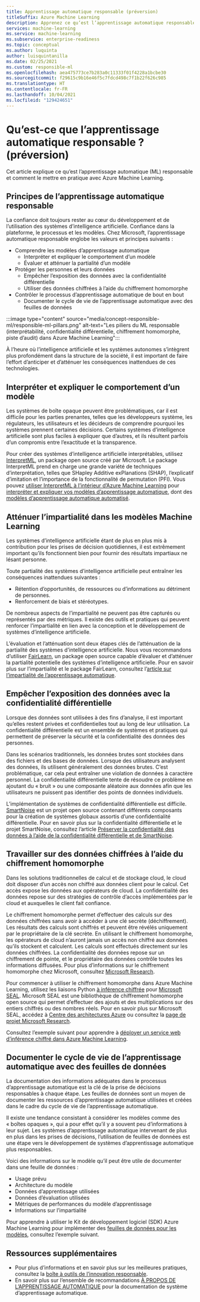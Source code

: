 ```yaml
---
title: Apprentissage automatique responsable (préversion)
titleSuffix: Azure Machine Learning
description: Apprenez ce qu’est l’apprentissage automatique responsable et comment l’utiliser avec Azure Machine Learning pour comprendre les modèles, protéger les données et contrôler le cycle de vie des modèles.
services: machine-learning
ms.service: machine-learning
ms.subservice: enterprise-readiness
ms.topic: conceptual
ms.author: luquinta
author: luisquintanilla
ms.date: 02/25/2021
ms.custom: responsible-ml
ms.openlocfilehash: aea475773ce7b283a0c11333f01f4228a1bcbe30
ms.sourcegitcommit: f29615c9b16e46f5c7fdcd498c7f1b22f626c985
ms.translationtype: HT
ms.contentlocale: fr-FR
ms.lasthandoff: 10/04/2021
ms.locfileid: "129424651"
---
```

# <a name="what-is-responsible-machine-learning-preview"></a>Qu’est-ce que l’apprentissage automatique responsable ? (préversion)

Cet article explique ce qu’est l’apprentissage automatique (ML) responsable et comment le mettre en pratique avec Azure Machine Learning.

## <a name="responsible-machine-learning-principles"></a>Principes de l’apprentissage automatique responsable

La confiance doit toujours rester au cœur du développement et de l’utilisation des systèmes d’intelligence artificielle. Confiance dans la plateforme, le processus et les modèles. Chez Microsoft, l’apprentissage automatique responsable englobe les valeurs et principes suivants :

- Comprendre les modèles d’apprentissage automatique
  - Interpréter et expliquer le comportement d’un modèle
  - Évaluer et atténuer la partialité d’un modèle
- Protéger les personnes et leurs données
  - Empêcher l’exposition des données avec la confidentialité différentielle
  - Utiliser des données chiffrées à l’aide du chiffrement homomorphe
- Contrôler le processus d’apprentissage automatique de bout en bout
  - Documenter le cycle de vie de l’apprentissage automatique avec des feuilles de données

:::image type="content" source="media/concept-responsible-ml/responsible-ml-pillars.png" alt-text="Les piliers du ML responsable (interprétabilité, confidentialité différentielle, chiffrement homomorphe, piste d’audit) dans Azure Machine Learning":::

À l’heure où l’intelligence artificielle et les systèmes autonomes s’intègrent plus profondément dans la structure de la société, il est important de faire l’effort d’anticiper et d’atténuer les conséquences inattendues de ces technologies.

## <a name="interpret-and-explain-model-behavior"></a>Interpréter et expliquer le comportement d’un modèle

Les systèmes de boîte opaque peuvent être problématiques, car il est difficile pour les parties prenantes, telles que les développeurs système, les régulateurs, les utilisateurs et les décideurs de comprendre pourquoi les systèmes prennent certaines décisions. Certains systèmes d’intelligence artificielle sont plus faciles à expliquer que d’autres, et ils résultent parfois d’un compromis entre l’exactitude et la transparence.

Pour créer des systèmes d’intelligence artificielle interprétables, utilisez [InterpretML](https://github.com/interpretml/interpret), un package open source créé par Microsoft. Le package InterpretML prend en charge une grande variété de techniques d’interprétation, telles que SHapley Additive exPlanations (SHAP), l’explicatif d’imitation et l’importance de la fonctionnalité de permutation (PFI).  Vous pouvez [utiliser InterpretML à l’intérieur d’Azure Machine Learning](how-to-machine-learning-interpretability.md) pour [interpréter et expliquer vos modèles d’apprentissage automatique](how-to-machine-learning-interpretability-aml.md), dont des [modèles d’apprentissage automatique automatisé](how-to-machine-learning-interpretability-automl.md).

## <a name="mitigate-fairness-in-machine-learning-models"></a>Atténuer l’impartialité dans les modèles Machine Learning

Les systèmes d’intelligence artificielle étant de plus en plus mis à contribution pour les prises de décision quotidiennes, il est extrêmement important qu’ils fonctionnent bien pour fournir des résultats impartiaux ne lésant personne.

Toute partialité des systèmes d’intelligence artificielle peut entraîner les conséquences inattendues suivantes :

- Rétention d’opportunités, de ressources ou d’informations au détriment de personnes.
- Renforcement de biais et stéréotypes.

De nombreux aspects de l’impartialité ne peuvent pas être capturés ou représentés par des métriques. Il existe des outils et pratiques qui peuvent renforcer l’impartialité en lien avec la conception et le développement de systèmes d’intelligence artificielle.

L’évaluation et l’atténuation sont deux étapes clés de l’atténuation de la partialité des systèmes d’intelligence artificielle. Nous vous recommandons d’utiliser [FairLearn](https://github.com/fairlearn/fairlearn), un package open source capable d’évaluer et d’atténuer la partialité potentielle des systèmes d’intelligence artificielle. Pour en savoir plus sur l’impartialité et le package FairLearn, consultez l’[article sur l’impartialité de l’apprentissage automatique](./concept-fairness-ml.md).

## <a name="prevent-data-exposure-with-differential-privacy"></a>Empêcher l’exposition des données avec la confidentialité différentielle

Lorsque des données sont utilisées à des fins d’analyse, il est important qu’elles restent privées et confidentielles tout au long de leur utilisation. La confidentialité différentielle est un ensemble de systèmes et pratiques qui permettent de préserver la sécurité et la confidentialité des données des personnes.

Dans les scénarios traditionnels, les données brutes sont stockées dans des fichiers et des bases de données. Lorsque des utilisateurs analysent des données, ils utilisent généralement des données brutes. C’est problématique, car cela peut entraîner une violation de données à caractère personnel. La confidentialité différentielle tente de résoudre ce problème en ajoutant du « bruit » ou une composante aléatoire aux données afin que les utilisateurs ne puissent pas identifier des points de données individuels.

L’implémentation de systèmes de confidentialité différentielle est difficile. [SmartNoise](https://github.com/opendifferentialprivacy/smartnoise-core) est un projet open source contenant différents composants pour la création de systèmes globaux assortis d’une confidentialité différentielle. Pour en savoir plus sur la confidentialité différentielle et le projet SmartNoise, consultez l’article [Préserver la confidentialité des données à l’aide de la confidentialité différentielle et de SmartNoise](./concept-differential-privacy.md).

## <a name="work-on-encrypted-data-with-homomorphic-encryption"></a>Travailler sur des données chiffrées à l’aide du chiffrement homomorphe

Dans les solutions traditionnelles de calcul et de stockage cloud, le cloud doit disposer d’un accès non chiffré aux données client pour le calcul. Cet accès expose les données aux opérateurs de cloud. La confidentialité des données repose sur des stratégies de contrôle d’accès implémentées par le cloud et auxquelles le client fait confiance.

Le chiffrement homomorphe permet d’effectuer des calculs sur des données chiffrées sans avoir à accéder à une clé secrète (déchiffrement). Les résultats des calculs sont chiffrés et peuvent être révélés uniquement par le propriétaire de la clé secrète. En utilisant le chiffrement homomorphe, les opérateurs de cloud n’auront jamais un accès non chiffré aux données qu’ils stockent et calculent. Les calculs sont effectués directement sur les données chiffrées. La confidentialité des données repose sur un chiffrement de pointe, et le propriétaire des données contrôle toutes les informations diffusées. Pour plus d’informations sur le chiffrement homomorphe chez Microsoft, consultez [Microsoft Research](https://www.microsoft.com/research/project/homomorphic-encryption/).

Pour commencer à utiliser le chiffrement homomorphe dans Azure Machine Learning, utilisez les liaisons Python [à inférence chiffrée](https://pypi.org/project/encrypted-inference/) pour [Microsoft SEAL](https://github.com/microsoft/SEAL). Microsoft SEAL est une bibliothèque de chiffrement homomorphe open source qui permet d’effectuer des ajouts et des multiplications sur des entiers chiffrés ou des nombres réels. Pour en savoir plus sur Microsoft SEAL, accédez à [Centre des architectures Azure](/azure/architecture/solution-ideas/articles/homomorphic-encryption-seal) ou consultez la [page de projet Microsoft Research](https://www.microsoft.com/research/project/microsoft-seal/).

Consultez l’exemple suivant pour apprendre à [déployer un service web d’inférence chiffré dans Azure Machine Learning](how-to-homomorphic-encryption-seal.md).

## <a name="document-the-machine-learning-lifecycle-with-datasheets"></a>Documenter le cycle de vie de l’apprentissage automatique avec des feuilles de données

La documentation des informations adéquates dans le processus d’apprentissage automatique est la clé de la prise de décisions responsables à chaque étape. Les feuilles de données sont un moyen de documenter les ressources d’apprentissage automatique utilisées et créées dans le cadre du cycle de vie de l’apprentissage automatique.

Il existe une tendance consistant à considérer les modèles comme des « boîtes opaques », qui a pour effet qu’il y a souvent peu d’informations à leur sujet. Les systèmes d’apprentissage automatique intervenant de plus en plus dans les prises de décisions, l’utilisation de feuilles de données est une étape vers le développement de systèmes d’apprentissage automatique plus responsables.

Voici des informations sur le modèle qu’il peut être utile de documenter dans une feuille de données :

- Usage prévu
- Architecture du modèle
- Données d’apprentissage utilisées
- Données d’évaluation utilisées
- Métriques de performances du modèle d’apprentissage
- Informations sur l’impartialité

Pour apprendre à utiliser le Kit de développement logiciel (SDK) Azure Machine Learning pour implémenter des [feuilles de données pour les modèles](https://github.com/microsoft/MLOps/blob/master/pytorch_with_datasheet/model_with_datasheet.ipynb), consultez l’exemple suivant.

## <a name="additional-resources"></a>Ressources supplémentaires

- Pour plus d’informations et en savoir plus sur les meilleures pratiques, consultez la [boîte à outils de l’innovation responsable](/azure/architecture/guide/responsible-innovation/).
- En savoir plus sur l’ensemble de recommandations [À PROPOS DE L’APPRENTISSAGE AUTOMATIQUE](https://www.partnershiponai.org/about-ml/) pour la documentation de système d’apprentissage automatique.